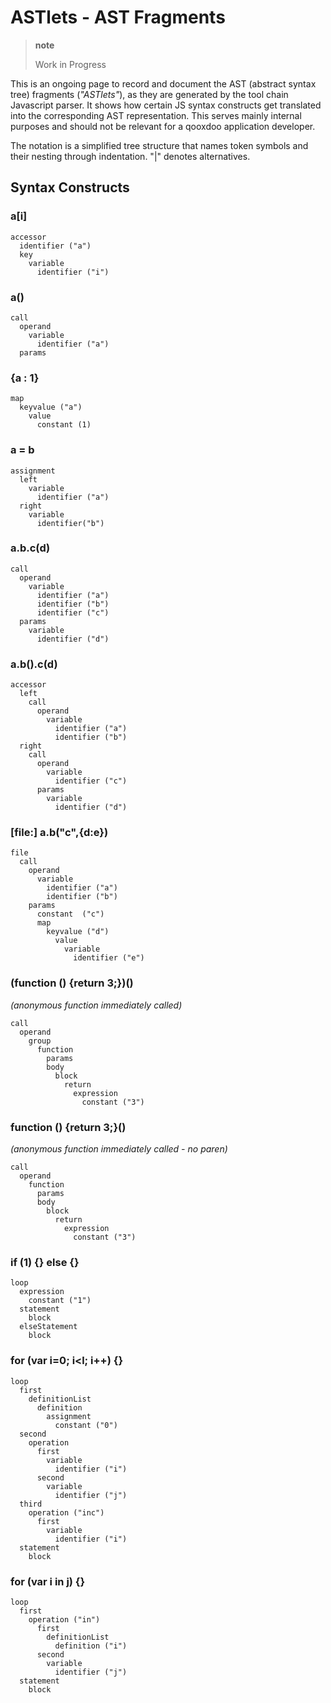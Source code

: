 ASTlets - AST Fragments
=======================

> **note**
>
> Work in Progress

This is an ongoing page to record and document the AST (abstract syntax
tree) fragments (*"ASTlets"*), as they are generated by the tool chain
Javascript parser. It shows how certain JS syntax constructs get
translated into the corresponding AST representation. This serves mainly
internal purposes and should not be relevant for a qooxdoo application
developer.

The notation is a simplified tree structure that names token symbols and
their nesting through indentation. "|" denotes alternatives.

Syntax Constructs
-----------------

### a[i]

    accessor
      identifier ("a")
      key
        variable
          identifier ("i")

### a()

    call
      operand
        variable
          identifier ("a")
      params

### {a : 1}

    map
      keyvalue ("a")
        value
          constant (1)

### a = b

    assignment
      left
        variable
          identifier ("a")
      right
        variable
          identifier("b")

### a.b.c(d)

    call
      operand
        variable
          identifier ("a")
          identifier ("b")
          identifier ("c")
      params
        variable
          identifier ("d")

### a.b().c(d)

    accessor
      left
        call
          operand
            variable
              identifier ("a")
              identifier ("b")
      right
        call
          operand
            variable
              identifier ("c")
          params
            variable
              identifier ("d")

### [file:] a.b("c",{d:e})

    file
      call
        operand
          variable
            identifier ("a")
            identifier ("b")
        params
          constant  ("c")
          map
            keyvalue ("d")
              value
                variable
                  identifier ("e")

### (function () {return 3;})()

*(anonymous function immediately called)*

    call
      operand
        group
          function
            params
            body
              block
                return
                  expression
                    constant ("3")

### function () {return 3;}()

*(anonymous function immediately called - no paren)*

    call
      operand
        function
          params
          body
            block
              return
                expression
                  constant ("3")

### if (1) {} else {}

    loop
      expression
        constant ("1")
      statement
        block
      elseStatement
        block

### for (var i=0; i\<l; i++) {}

    loop
      first
        definitionList
          definition
            assignment
              constant ("0")
      second
        operation
          first
            variable
              identifier ("i")
          second
            variable
              identifier ("j")
      third
        operation ("inc")
          first
            variable
              identifier ("i")
      statement
        block

### for (var i in j) {}

    loop
      first
        operation ("in")
          first
            definitionList
              definition ("i")
          second
            variable
              identifier ("j")
      statement
        block
